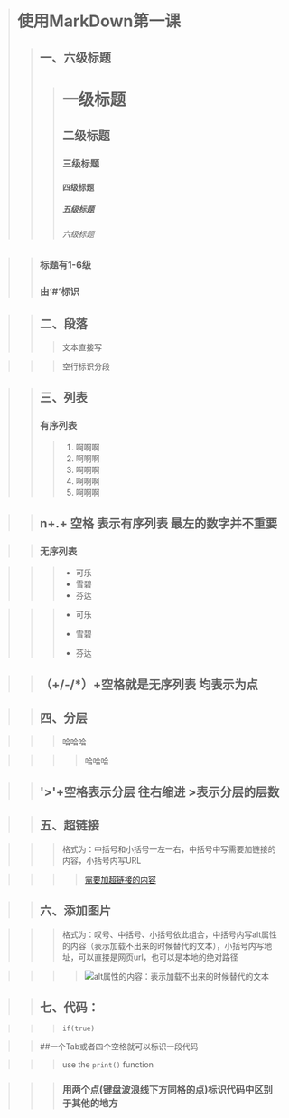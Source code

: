 > # 使用MarkDown第一课
>> ## 一、六级标题
>>> # 一级标题
>>> ## 二级标题
>>> ### 三级标题
>>> #### 四级标题
>>> ##### 五级标题
>>> ###### 六级标题

>> ### 标题有1-6级
>> ### 由‘#’标识

>> ## 二、段落
>>> 文本直接写

>>> 空行标识分段

>> ## 三、列表
>> ### 有序列表
>>> 1. 啊啊啊
>>> 2. 啊啊啊
>>> 3. 啊啊啊
>>> 4. 啊啊啊
>>> 5. 啊啊啊

>> ## n+.+ 空格 表示有序列表  最左的数字并不重要

>> ### 无序列表

>>> * 可乐
>>> * 雪碧
>>> * 芬达

>>> - 可乐
>>> + 雪碧
>>> * 芬达

>> ## （+/-/*）+空格就是无序列表 均表示为点

>> ## 四、分层

>>> 哈哈哈

>>>> 哈哈哈

>> ## '>'+空格表示分层  往右缩进 >表示分层的层数


>> ## 五、超链接

>>>格式为：中括号和小括号一左一右，中括号中写需要加链接的内容，小括号内写URL

>>>> [需要加超链接的内容](URL)

>> ## 六、添加图片

>>>格式为：叹号、中括号、小括号依此组合，中括号内写alt属性的内容（表示加载不出来的时候替代的文本），小括号内写地址，可以直接是网页url，也可以是本地的绝对路径

>>>> ![alt属性的内容：表示加载不出来的时候替代的文本](src属性的内容：图片的地址)

>> ## 七、代码：

>>>     if(true)
    
>> ##一个Tab或者四个空格就可以标识一段代码

>>> use the `print()` function

>>> ### 用两个点(键盘波浪线下方同格的点)标识代码中区别于其他的地方
